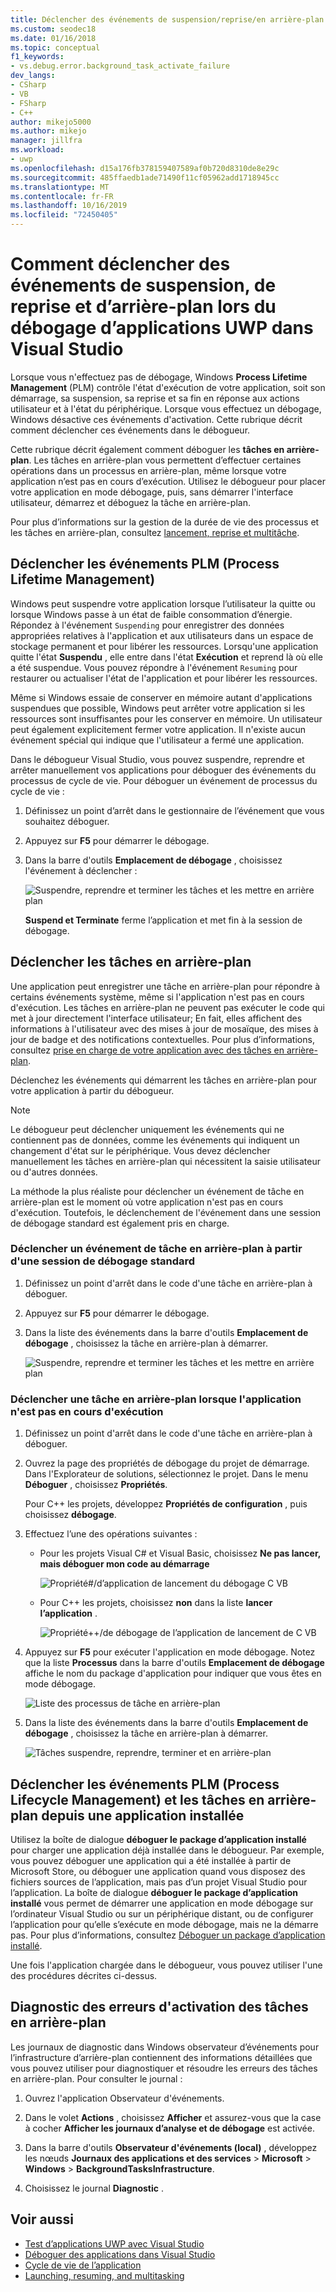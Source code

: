 ```yaml
---
title: Déclencher des événements de suspension/reprise/en arrière-plan lors du débogage UWP
ms.custom: seodec18
ms.date: 01/16/2018
ms.topic: conceptual
f1_keywords:
- vs.debug.error.background_task_activate_failure
dev_langs:
- CSharp
- VB
- FSharp
- C++
author: mikejo5000
ms.author: mikejo
manager: jillfra
ms.workload:
- uwp
ms.openlocfilehash: d15a176fb378159407589af0b720d8310de8e29c
ms.sourcegitcommit: 485ffaedb1ade71490f11cf05962add1718945cc
ms.translationtype: MT
ms.contentlocale: fr-FR
ms.lasthandoff: 10/16/2019
ms.locfileid: "72450405"
---
```

# <a name="how-to-trigger-suspend-resume-and-background-events-while-debugging-uwp-apps-in-visual-studio"></a>Comment déclencher des événements de suspension, de reprise et d’arrière-plan lors du débogage d’applications UWP dans Visual Studio

Lorsque vous n'effectuez pas de débogage, Windows **Process Lifetime Management** (PLM) contrôle l'état d'exécution de votre application, soit son démarrage, sa suspension, sa reprise et sa fin en réponse aux actions utilisateur et à l'état du périphérique. Lorsque vous effectuez un débogage, Windows désactive ces événements d'activation. Cette rubrique décrit comment déclencher ces événements dans le débogueur.

Cette rubrique décrit également comment déboguer les **tâches en arrière-plan**. Les tâches en arrière-plan vous permettent d’effectuer certaines opérations dans un processus en arrière-plan, même lorsque votre application n’est pas en cours d’exécution. Utilisez le débogueur pour placer votre application en mode débogage, puis, sans démarrer l'interface utilisateur, démarrez et déboguez la tâche en arrière-plan.

Pour plus d’informations sur la gestion de la durée de vie des processus et les tâches en arrière-plan, consultez [lancement, reprise et multitâche](/windows/uwp/launch-resume/index).

## <a name="BKMK_Trigger_Process_Lifecycle_Management_events"></a> Déclencher les événements PLM (Process Lifetime Management)
 Windows peut suspendre votre application lorsque l’utilisateur la quitte ou lorsque Windows passe à un état de faible consommation d’énergie. Répondez à l'événement `Suspending` pour enregistrer des données appropriées relatives à l'application et aux utilisateurs dans un espace de stockage permanent et pour libérer les ressources. Lorsqu'une application quitte l'état **Suspendu** , elle entre dans l'état **Exécution** et reprend là où elle a été suspendue. Vous pouvez répondre à l'événement `Resuming` pour restaurer ou actualiser l'état de l'application et pour libérer les ressources.

 Même si Windows essaie de conserver en mémoire autant d'applications suspendues que possible, Windows peut arrêter votre application si les ressources sont insuffisantes pour les conserver en mémoire. Un utilisateur peut également explicitement fermer votre application. Il n'existe aucun événement spécial qui indique que l'utilisateur a fermé une application.

 Dans le débogueur Visual Studio, vous pouvez suspendre, reprendre et arrêter manuellement vos applications pour déboguer des événements du processus de cycle de vie. Pour déboguer un événement de processus du cycle de vie :

1. Définissez un point d’arrêt dans le gestionnaire de l’événement que vous souhaitez déboguer.

2. Appuyez sur **F5** pour démarrer le débogage.

3. Dans la barre d'outils **Emplacement de débogage** , choisissez l'événement à déclencher :

     ![Suspendre, reprendre et terminer les tâches et les mettre en arrière plan](../debugger/media/dbg_suspendresumebackground.png)

     **Suspend et Terminate** ferme l’application et met fin à la session de débogage.

## <a name="BKMK_Trigger_background_tasks"></a> Déclencher les tâches en arrière-plan
 Une application peut enregistrer une tâche en arrière-plan pour répondre à certains événements système, même si l'application n'est pas en cours d'exécution. Les tâches en arrière-plan ne peuvent pas exécuter le code qui met à jour directement l'interface utilisateur; En fait, elles affichent des informations à l'utilisateur avec des mises à jour de mosaïque, des mises à jour de badge et des notifications contextuelles. Pour plus d’informations, consultez [prise en charge de votre application avec des tâches en arrière-plan](https://msdn.microsoft.com/library/4c7bb148-eb1f-4640-865e-41f627a46e8e).

 Déclenchez les événements qui démarrent les tâches en arrière-plan pour votre application à partir du débogueur.

> [!NOTE]
> Le débogueur peut déclencher uniquement les événements qui ne contiennent pas de données, comme les événements qui indiquent un changement d'état sur le périphérique. Vous devez déclencher manuellement les tâches en arrière-plan qui nécessitent la saisie utilisateur ou d'autres données.

 La méthode la plus réaliste pour déclencher un événement de tâche en arrière-plan est le moment où votre application n'est pas en cours d'exécution. Toutefois, le déclenchement de l'événement dans une session de débogage standard est également pris en charge.

### <a name="BKMK_Trigger_a_background_task_event_from_a_standard_debug_session"></a> Déclencher un événement de tâche en arrière-plan à partir d'une session de débogage standard

1. Définissez un point d'arrêt dans le code d'une tâche en arrière-plan à déboguer.

2. Appuyez sur **F5** pour démarrer le débogage.

3. Dans la liste des événements dans la barre d'outils **Emplacement de débogage** , choisissez la tâche en arrière-plan à démarrer.

     ![Suspendre, reprendre et terminer les tâches et les mettre en arrière plan](../debugger/media/dbg_suspendresumebackground.png)

### <a name="BKMK_Trigger_a_background_task_when_the_app_is_not_running"></a> Déclencher une tâche en arrière-plan lorsque l'application n'est pas en cours d'exécution

1. Définissez un point d'arrêt dans le code d'une tâche en arrière-plan à déboguer.

2. Ouvrez la page des propriétés de débogage du projet de démarrage. Dans l'Explorateur de solutions, sélectionnez le projet. Dans le menu **Déboguer** , choisissez **Propriétés**.

     Pour C++ les projets, développez **Propriétés de configuration** , puis choisissez **débogage**.

3. Effectuez l’une des opérations suivantes :

    - Pour les projets Visual C# et Visual Basic, choisissez **Ne pas lancer, mais déboguer mon code au démarrage**

         ![Propriété&#35;&#47;d’application de lancement du débogage C VB](../debugger/media/dbg_csvb_dontlaunchapp.png "DBG_CsVb_DontLaunchApp")

    - Pour C++ les projets, choisissez **non** dans la liste **lancer l’application** .

         ![Propriété&#43;&#43;&#47;de débogage de l’application de lancement de C VB](../debugger/media/dbg_cppjs_dontlaunchapp.png "DBG_CppJs_DontLaunchApp")

4. Appuyez sur **F5** pour exécuter l'application en mode débogage. Notez que la liste **Processus** dans la barre d'outils **Emplacement de débogage** affiche le nom du package d'application pour indiquer que vous êtes en mode débogage.

     ![Liste des processus de tâche en arrière-plan](../debugger/media/dbg_backgroundtask_processlist.png "DBG_BackgroundTask_ProcessList")

5. Dans la liste des événements dans la barre d'outils **Emplacement de débogage** , choisissez la tâche en arrière-plan à démarrer.

     ![Tâches suspendre, reprendre, terminer et en arrière-plan](../debugger/media/dbg_suspendresumebackground.png "DBG_SuspendResumeBackground")

## <a name="BKMK_Trigger_Process_Lifetime_Management_events_and_background_tasks_from_an_installed_app"></a> Déclencher les événements PLM (Process Lifecycle Management) et les tâches en arrière-plan depuis une application installée
 Utilisez la boîte de dialogue **déboguer le package d’application installé** pour charger une application déjà installée dans le débogueur. Par exemple, vous pouvez déboguer une application qui a été installée à partir de Microsoft Store, ou déboguer une application quand vous disposez des fichiers sources de l’application, mais pas d’un projet Visual Studio pour l’application. La boîte de dialogue **déboguer le package d’application installé** vous permet de démarrer une application en mode débogage sur l’ordinateur Visual Studio ou sur un périphérique distant, ou de configurer l’application pour qu’elle s’exécute en mode débogage, mais ne la démarre pas. Pour plus d’informations, consultez [Déboguer un package d’application installé](../debugger/debug-installed-app-package.md).

 Une fois l'application chargée dans le débogueur, vous pouvez utiliser l'une des procédures décrites ci-dessus.

## <a name="BKMK_Diagnosing_background_task_activation_errors"></a> Diagnostic des erreurs d'activation des tâches en arrière-plan
 Les journaux de diagnostic dans Windows observateur d’événements pour l’infrastructure d’arrière-plan contiennent des informations détaillées que vous pouvez utiliser pour diagnostiquer et résoudre les erreurs des tâches en arrière-plan. Pour consulter le journal :

1. Ouvrez l'application Observateur d'événements.

2. Dans le volet **Actions** , choisissez **Afficher** et assurez-vous que la case à cocher **Afficher les journaux d’analyse et de débogage** est activée.

3. Dans la barre d'outils **Observateur d'événements (local)** , développez les nœuds **Journaux des applications et des services** > **Microsoft** > **Windows** > **BackgroundTasksInfrastructure**.

4. Choisissez le journal **Diagnostic** .

## <a name="see-also"></a>Voir aussi
- [Test d’applications UWP avec Visual Studio](../test/testing-store-apps-with-visual-studio.md)
- [Déboguer des applications dans Visual Studio](/visualstudio/debugger/debugging-windows-store-and-windows-universal-apps)
- [Cycle de vie de l’application](/windows/uwp/launch-resume/app-lifecycle)
- [Launching, resuming, and multitasking](/windows/uwp/launch-resume/index)